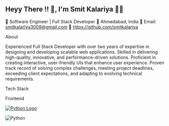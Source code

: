 ## Heyy There !! 👋, I'm Smit Kalariya 👨‍💻

🚀 Software Engineer | Full Stack Developer
📍 Ahmedabad, India
📧 Email: smitkalariya3009@gmail.com
:link: https://github.com/smitkalariya


About 

Experienced Full Stack Developer with over two years of expertise in designing and developing scalable web applications. Skilled in delivering high-quality, innovative, and performance-driven solutions. Proficient in creating interactive, user-friendly UIs that enhance user experience. Proven track record of solving complex challenges, meeting project deadlines, exceeding client expectations, and adapting to evolving technical requirements.

Tech Stack

Frontend

[![Python Logo](https://www.python.org/static/opengraph-icon-100x100.png)](https://upload.wikimedia.org/wikipedia/commons/archive/0/0a/20101018043056%21Python.svg)



<!--
**smitkalariya/smitkalariya** is a ✨ _special_ ✨ repository because its `README.md` (this file) appears on your GitHub profile.

Here are some ideas to get you started:

- 🔭 I’m currently working on ...
- 🌱 I’m currently learning ...
- 👯 I’m looking to collaborate on ...
- 🤔 I’m looking for help with ...
- 💬 Ask me about ...
- 📫 How to reach me: ...
- 😄 Pronouns: ...
- ⚡ Fun fact: ...
-->
![Python](https://img.shields.io/badge/Python-3776AB?style=for-the-badge&logo=python&logoColor=white)
